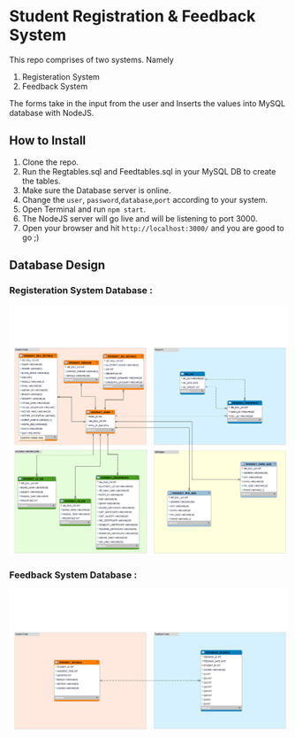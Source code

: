 # Student Registration & Feedback System
This repo comprises of two systems. Namely 

1. Registeration System
2. Feedback System 

The forms take in the input from the user and Inserts the values into MySQL database with NodeJS.


## How to Install 
1. Clone the repo.
2. Run the Regtables.sql and Feedtables.sql in your MySQL DB to create the tables.
3. Make sure the Database server is online.
4. Change the ```user```, ```password```,```database```,```port``` according to your system.
5. Open Terminal and run ``` npm start ```.
6. The NodeJS server will go live and will be listening to port 3000.
7. Open your browser and hit ``` http://localhost:3000/ ``` and you are good to go ;)


## Database Design 

### Registeration System Database :
![1](https://github.com/mridulgupsss/Student-Registeration-and-Feedback-System/blob/main/Models/RegisterationModel.png)

### Feedback System Database : 
![2](https://github.com/mridulgupsss/Student-Registeration-and-Feedback-System/blob/main/Models/FeedbackModel.png)
